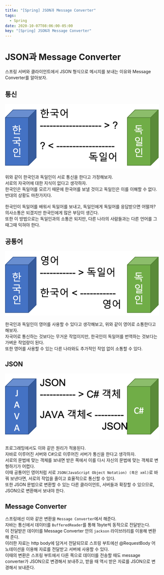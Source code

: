 ```yaml
---
title: "[Spring] JSON과 Message Converter"
tags:
  - Spring
date: 2020-10-07T08:06:00-05:00
key: "[Spring] JSON과 Message Converter"
---
```


# JSON과 Message Converter

스프링 서버와 클라이언트에서 JSON 형식으로 메시지를 보내는 이유와 Message Converter를 알아보자.<br>

<!--more-->

## 통신

![1](/assets/images/201007-1.png)<br>

위와 같이 한국인과 독일인이 서로 통신을 한다고 가정해보자.<br>
서로의 자국어에 대한 지식이 없다고 생각하자.<br>
한국인은 독일어를 모르기 때문에 한국어를 보낼 것이고 독일인은 이를 이해할 수 없다.<br>
반대의 상황도 마찬가지다.<br><br>
한국인이 독일어를 배워서 독일어를 보내고, 독일인에게 독일어를 응답받으면 어떨까?<br>
의사소통은 되겠지만 한국인에게 많은 부담이 생긴다.<br>
또한 이 방법으로는 독일인과의 소통은 되지만, 다른 나라의 사람들과는 다른 언어를 그때그때 익혀야 한다.<br>

## 공통어
![2](/assets/images/201007-2.png)<br>

한국인과 독일인이 영어를 사용할 수 있다고 생각해보고, 위와 같이 영어로 소통한다고 해보자.<br>
자국어로 통신하는 것보다는 무거운 작업이지만, 한국인이 독일어를 번역하는 것보다는 가벼운 작업량이 된다.<br>
또한 영어를 사용할 수 있는 다른 나라와도 추가적인 작업 없이 소통할 수 있다.<br>


## JSON
![3](/assets/images/201007-3.png)<br>

프로그래밍에서도 이와 같은 원리가 적용된다.<br>
자바로 이루어진 서버와 C#으로 이루어진 서버가 통신을 한다고 생각하자.<br>
서로의 문법에 맞는 객체를 보내면 받은 쪽에서 이를 다시 자신의 문법에 맞는 객체로 변형하기가 어렵다.<br>
이때 공통어인 영어처럼 서로 `JSON(JavaScript Object Notation) (혹은 xml)`로 바꿔 보낸다면, 서로의 작업을 줄이고 효율적으로 통신할 수 있다.<br>
또한 JSON 문법으로 변환할 수 있는 다른 클라이언트, 서버들과 확장할 수 있으므로, JSON으로 변환해서 보내야 한다.<br>

## Message Converter

스프링에선 이와 같은 변환을 `Message Converter`에서 해준다.<br>
자바는 통신에서 데이터를 `BufferedReader`를 통해 1byte씩 동적으로 전달받는다.<br> 이 전달받은 데이터를 Message Converter 안의 `jackson` 라이브러리를 이용해 변환해 준다.<br>
이러한 자료는 http body에 담겨서 전달되므로 스프링 부트에선 @RequestBody 어노테이션을 이용해 자료를 전달받고 서버에 사용할 수 있다.<br>
이때의 변환은 스프링 부트에서 다른 쪽으로 데이터를 전송할 때도 message converter가 JSON으로 변경해서 보내주고, 받을 때 역시 받은 자료를 JSON으로 변경해서 보내준다.<br>